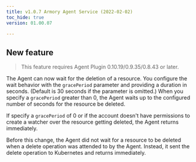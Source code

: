 ```yaml
---
title: v1.0.7 Armory Agent Service (2022-02-02)
toc_hide: true
version: 01.00.07

---
```



## New feature

> This feature requires Agent Plugin 0.10.19/0.9.35/0.8.43 or later.

The Agent can now wait for the deletion of a resource. You configure the wait behavior with the `gracePeriod` parameter and providing a duration in seconds. (Default is 30 seconds if the parameter is omitted.) When you specify a `gracePeriod` greater than 0, the Agent waits up to the configured number of seconds for the resource be deleted.

If specify a `gracePeriod` of 0 or if the account doesn't have permissions to create a watcher over the resource getting deleted, the Agent returns immediately.

Before this change, the Agent did not wait for a resource to be deleted when a delete operation was attended to by the Agent. Instead, it sent the delete operation to Kubernetes and returns immediately.


